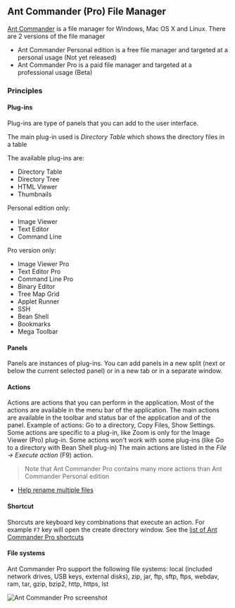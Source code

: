 ## Ant Commander (Pro) File Manager

[Ant Commander](https://www.antcommander.com) is a file manager for Windows, Mac OS X and Linux.
There are 2 versions of the file manager
- Ant Commander Personal edition is a free file manager and targeted at a personal usage (Not yet released)
- Ant Commander Pro is a paid file manager and targeted at a professional usage (Beta)

### Principles

#### Plug-ins
Plug-ins are type of panels that you can add to the user interface.

The main plug-in used is _Directory Table_ which shows the directory files in a table

The available plug-ins are:
- Directory Table
- Directory Tree
- HTML Viewer
- Thumbnails

Personal edition only:
- Image Viewer
- Text Editor
- Command Line

Pro version only:
- Image Viewer Pro
- Text Editor Pro
- Command Line Pro
- Binary Editor
- Tree Map Grid
- Applet Runner
- SSH
- Bean Shell
- Bookmarks
- Mega Toolbar

#### Panels
Panels are instances of plug-ins.
You can add panels in a new split (next or below the current selected panel) or in a new tab or in a separate window.

#### Actions
Actions are actions that you can perform in the application.
Most of the actions are available in the menu bar of the application. The main actions are available in the toolbar and status bar of the application and of the panel.
Example of actions: Go to a directory, Copy Files, Show Settings.
Some actions are specific to a plug-in, like Zoom is only for the Image Viewer (Pro) plug-in.
Some actions won't work with some plug-ins (like Go to a directory with Bean Shell plug-in)
The main actions are listed in the _File -> Execute action_ (F9) action.

> Note that Ant Commander Pro contains many more actions than Ant Commander Personal edition

- [Help rename multiple files](rename-multiple-files.md)

#### Shortcut
Shorcuts are keyboard key combinations that execute an action.
For example ```F7``` key will open the create directory window.
See the [list of Ant Commander Pro shortcuts](shortcuts.md)

#### File systems
Ant Commander Pro support the following file systems: local (included network drives, USB keys, external disks), zip, jar, ftp, sftp, ftps, webdav, ram, tar, gzip, bzip2, http, https, lst

![Ant Commander Pro screenshot](https://www.antcommander.com/images/ant-commander-dual-table.png)

